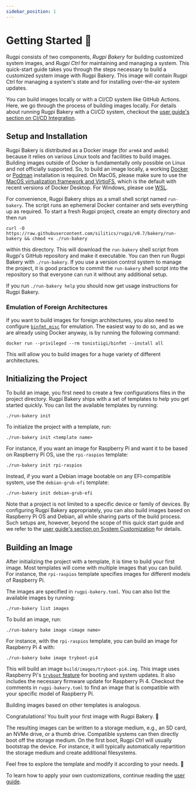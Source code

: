 ```yaml
---
sidebar_position: 1
---
```


# Getting Started 🚀

Rugpi consists of two components, _Rugpi Bakery_ for building customized system images, and _Rugpi Ctrl_ for maintaining and managing a system.
This quick-start guide takes you through the steps necessary to build a customized system image with Rugpi Bakery.
This image will contain Rugpi Ctrl for managing a system's state and for installing over-the-air system updates.

You can build images locally or with a CI/CD system like GitHub Actions.
Here, we go through the process of building images locally.
For details about running Rugpi Bakery with a CI/CD system, checkout the [user guide's section on CI/CD Integration](./guide/ci-cd-integration).


## Setup and Installation

Rugpi Bakery is distributed as a Docker image (for `arm64` and `amd64`) because it relies on various Linux tools and facilities to build images.
Building images outside of Docker is fundamentally only possible on Linux and not officially supported.
So, to build an image locally, a working [Docker](https://www.docker.com/) or [Podman](https://podman.io/) installation is required.
On MacOS, please make sure to use the [MacOS virtualization framework and VirtioFS](https://docs.docker.com/desktop/settings/mac/#general), which is the default with recent versions of Docker Desktop.
For Windows, please use [WSL](https://learn.microsoft.com/en-us/windows/wsl/about).

For convenience, Rugpi Bakery ships as a small shell script named `run-bakery`.
The script runs an ephemeral Docker container and sets everything up as required.
To start a fresh Rugpi project, create an empty directory and then run

```shell
curl -O https://raw.githubusercontent.com/silitics/rugpi/v0.7/bakery/run-bakery && chmod +x ./run-bakery
```

within this directory.
This will download the `run-bakery` shell script from Rugpi's GitHub repository and make it executable.
You can then run Rugpi Bakery with `./run-bakery`.
If you use a version control system to manage the project, it is good practice to commit the `run-bakery` shell script into the repository so that everyone can run it without any additional setup.

If you run `./run-bakery help` you should now get usage instructions for Rugpi Bakery.

### Emulation of Foreign Architectures

If you want to build images for foreign architectures, you also need to configure [`binfmt_misc`](https://en.wikipedia.org/wiki/Binfmt_misc) for emulation.
The easiest way to do so, and as we are already using Docker anyway, is by running the following command:

```shell
docker run --privileged --rm tonistiigi/binfmt --install all
```

This will allow you to build images for a huge variety of different architectures.


## Initializing the Project

To build an image, you first need to create a few configurations files in the project directory.
Rugpi Bakery ships with a set of templates to help you get started quickly.
You can list the available templates by running:

```shell
./run-bakery init
```

To initialize the project with a template, run:

```shell
./run-bakery init <template name>
```

For instance, if you want an image for Raspberry Pi and want it to be based on Raspberry Pi OS, use the `rpi-raspios` template:

```shell
./run-bakery init rpi-raspios
```

Instead, if you want a Debian image bootable on any EFI-compatible system, use the `debian-grub-efi` template:

```shell
./run-bakery init debian-grub-efi
```

Note that a project is not limited to a specific device or family of devices.
By configuring Rugpi Bakery appropriately, you can also build images based on Raspberry Pi OS and Debian, all while sharing parts of the build process.
Such setups are, however, beyond the scope of this quick start guide and we refer to the [user guide's section on System Customization](./guide/system-customization) for details.


## Building an Image

After initializing the project with a template, it is time to build your first image.
Most templates will come with multiple images that you can build.
For instance, the `rpi-raspios` template specifies images for different models of Raspberry Pi.

The images are specified in `rugpi-bakery.toml`. You can also list the available images by running:

```shell
./run-bakery list images
```

To build an image, run:

```shell
./run-bakery bake image <image name>
```

For instance, with the `rpi-raspios` template, you can build an image for Raspberry Pi 4 with:

```shell
./run-bakery bake image tryboot-pi4
```

This will build an image `build/images/tryboot-pi4.img`.
This image uses Raspberry Pi's [`tryboot` feature](https://www.raspberrypi.com/documentation/computers/config_txt.html#example-update-flow-for-ab-booting) for booting and system updates.
It also includes the necessary firmware update for Raspberry Pi 4.
Checkout the comments in `rugpi-bakery.toml` to find an image that is compatible with your specific model of Raspberry Pi.

Building images based on other templates is analogous.

Congratulations! You built your first image with Rugpi Bakery. 🙌

The resulting images can be written to a storage medium, e.g., an SD card, an NVMe drive, or a thumb drive.
Compatible systems can then directly boot off the storage medium.
On the first boot, Rugpi Ctrl will usually bootstrap the device.
For instance, it will typically automatically repartition the storage medium and create additional filesystems.

Feel free to explore the template and modify it according to your needs. 🚀

To learn how to apply your own customizations, continue reading the [user guide](./guide).
